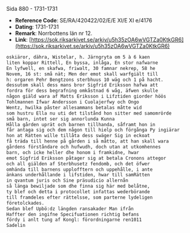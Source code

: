 Sida 880 - 1731-1731

- **Reference Code**: SE/RA/420422/02/E/E XI/E XI e/4176
- **Dating**: 1731-1731
- **Remark**: Norrbottens län nr 12.
- **Link**: [https://sok.riksarkivet.se/arkiv/u5h35zOA6wVGTZa0KtkGR6](https://sok.riksarkivet.se/arkiv/u5h35zOA6wVGTZa0KtkGR6)

```txt linenums="1"
oskiäror, dähra, Wistelar, h. Järngryta om 5 à 6 kaen
liten koppar Rittell, En byssa, inlåga, En stor nafwarne
En lyfwell, en skafwa, friwalt, 30 famnar nekrep, 58 he
Novem, 16 st: små nät; Men der emot skall warfgiält till
h: orgaren Pehr Bengtzons sterbhuus 10 wäg och 1 på hacht.
dessutom skall dess mans bror Sigfrid Eriksson hafwa att
fordra för dess begrafning omkåstnad 6 wåg, äfwen skulle
någon giäld wara af Matts Eriksson i Lifztiden giorder höös
Tohlmannen Ifwar Andersson i Cuolajerfwy och Ongo
Wentz, hwilka påster allesammans betalas måtte wid
som hustru Ella nu uti det tilstånd hon sitter med samomrörde
små barn, intet ser sig annorlunda Kunna
Hålla gården uprät och barnen tillhanda, såframt hon in
får antaga sig och dem någon till hielp och förgånga Py ingiärar
hon at Rätten wille tillåta dess swäger Sig in eckoat
få träda till henne på gården i så måtto, att han skall wara
gårdens förståndare och hufwudh, doch utan at utkomhennes
barn, och icke heller dhe honom i framkidne, hwar
emot Sigfrid Eriksson påtager sig at betala Cronons attegor
och all giälden af Sterbhusetz fendomb, och det öfwer
omhända till barnens upplofftern och uppehålle, i ante
änkans underhållande i lifstiden, hwar till samRätten
in qvantum juris och Sine präsudicio allernån
så länga bewiljade som dhe finna sig här med belåtne,
ty blef och detta i protocollet infattas wederbörande
till framdeles efter rättelsse, som parterne lydeligen
företolckades.
Sedan blef Upbö:dz längden ransakader Man ifrån
Haffter den ingifne Specifuationen richtig befans
fördy i anlt tung af Kongl: förordningarne ren1011
Sadelin
```
